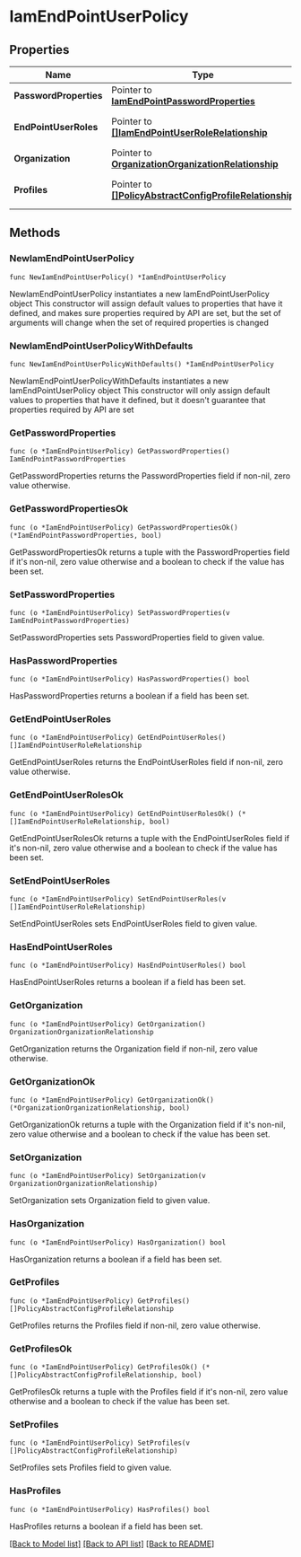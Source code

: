 # IamEndPointUserPolicy

## Properties

Name | Type | Description | Notes
------------ | ------------- | ------------- | -------------
**PasswordProperties** | Pointer to [**IamEndPointPasswordProperties**](iam.EndPointPasswordProperties.md) |  | [optional] 
**EndPointUserRoles** | Pointer to [**[]IamEndPointUserRoleRelationship**](iam.EndPointUserRole.Relationship.md) | An array of relationships to iamEndPointUserRole resources. | [optional] 
**Organization** | Pointer to [**OrganizationOrganizationRelationship**](organization.Organization.Relationship.md) |  | [optional] 
**Profiles** | Pointer to [**[]PolicyAbstractConfigProfileRelationship**](policy.AbstractConfigProfile.Relationship.md) | An array of relationships to policyAbstractConfigProfile resources. | [optional] 

## Methods

### NewIamEndPointUserPolicy

`func NewIamEndPointUserPolicy() *IamEndPointUserPolicy`

NewIamEndPointUserPolicy instantiates a new IamEndPointUserPolicy object
This constructor will assign default values to properties that have it defined,
and makes sure properties required by API are set, but the set of arguments
will change when the set of required properties is changed

### NewIamEndPointUserPolicyWithDefaults

`func NewIamEndPointUserPolicyWithDefaults() *IamEndPointUserPolicy`

NewIamEndPointUserPolicyWithDefaults instantiates a new IamEndPointUserPolicy object
This constructor will only assign default values to properties that have it defined,
but it doesn't guarantee that properties required by API are set

### GetPasswordProperties

`func (o *IamEndPointUserPolicy) GetPasswordProperties() IamEndPointPasswordProperties`

GetPasswordProperties returns the PasswordProperties field if non-nil, zero value otherwise.

### GetPasswordPropertiesOk

`func (o *IamEndPointUserPolicy) GetPasswordPropertiesOk() (*IamEndPointPasswordProperties, bool)`

GetPasswordPropertiesOk returns a tuple with the PasswordProperties field if it's non-nil, zero value otherwise
and a boolean to check if the value has been set.

### SetPasswordProperties

`func (o *IamEndPointUserPolicy) SetPasswordProperties(v IamEndPointPasswordProperties)`

SetPasswordProperties sets PasswordProperties field to given value.

### HasPasswordProperties

`func (o *IamEndPointUserPolicy) HasPasswordProperties() bool`

HasPasswordProperties returns a boolean if a field has been set.

### GetEndPointUserRoles

`func (o *IamEndPointUserPolicy) GetEndPointUserRoles() []IamEndPointUserRoleRelationship`

GetEndPointUserRoles returns the EndPointUserRoles field if non-nil, zero value otherwise.

### GetEndPointUserRolesOk

`func (o *IamEndPointUserPolicy) GetEndPointUserRolesOk() (*[]IamEndPointUserRoleRelationship, bool)`

GetEndPointUserRolesOk returns a tuple with the EndPointUserRoles field if it's non-nil, zero value otherwise
and a boolean to check if the value has been set.

### SetEndPointUserRoles

`func (o *IamEndPointUserPolicy) SetEndPointUserRoles(v []IamEndPointUserRoleRelationship)`

SetEndPointUserRoles sets EndPointUserRoles field to given value.

### HasEndPointUserRoles

`func (o *IamEndPointUserPolicy) HasEndPointUserRoles() bool`

HasEndPointUserRoles returns a boolean if a field has been set.

### GetOrganization

`func (o *IamEndPointUserPolicy) GetOrganization() OrganizationOrganizationRelationship`

GetOrganization returns the Organization field if non-nil, zero value otherwise.

### GetOrganizationOk

`func (o *IamEndPointUserPolicy) GetOrganizationOk() (*OrganizationOrganizationRelationship, bool)`

GetOrganizationOk returns a tuple with the Organization field if it's non-nil, zero value otherwise
and a boolean to check if the value has been set.

### SetOrganization

`func (o *IamEndPointUserPolicy) SetOrganization(v OrganizationOrganizationRelationship)`

SetOrganization sets Organization field to given value.

### HasOrganization

`func (o *IamEndPointUserPolicy) HasOrganization() bool`

HasOrganization returns a boolean if a field has been set.

### GetProfiles

`func (o *IamEndPointUserPolicy) GetProfiles() []PolicyAbstractConfigProfileRelationship`

GetProfiles returns the Profiles field if non-nil, zero value otherwise.

### GetProfilesOk

`func (o *IamEndPointUserPolicy) GetProfilesOk() (*[]PolicyAbstractConfigProfileRelationship, bool)`

GetProfilesOk returns a tuple with the Profiles field if it's non-nil, zero value otherwise
and a boolean to check if the value has been set.

### SetProfiles

`func (o *IamEndPointUserPolicy) SetProfiles(v []PolicyAbstractConfigProfileRelationship)`

SetProfiles sets Profiles field to given value.

### HasProfiles

`func (o *IamEndPointUserPolicy) HasProfiles() bool`

HasProfiles returns a boolean if a field has been set.


[[Back to Model list]](../README.md#documentation-for-models) [[Back to API list]](../README.md#documentation-for-api-endpoints) [[Back to README]](../README.md)


